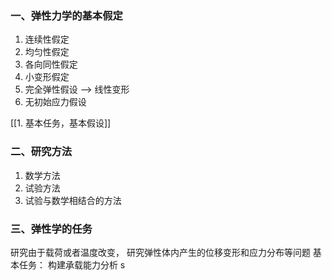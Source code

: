### 一、弹性力学的基本假定
1. 连续性假定
2. 均匀性假定  
3. 各向同性假定  
4. 小变形假定
5. 完全弹性假设  --> 线性变形
6. 无初始应力假设

[[1. 基本任务，基本假设]]

### 二、研究方法
1. 数学方法
2. 试验方法
3. 试验与数学相结合的方法

### 三、弹性学的任务

研究由于载荷或者温度改变， 研究弹性体内产生的位移变形和应力分布等问题
基本任务： 构建承载能力分析
s

